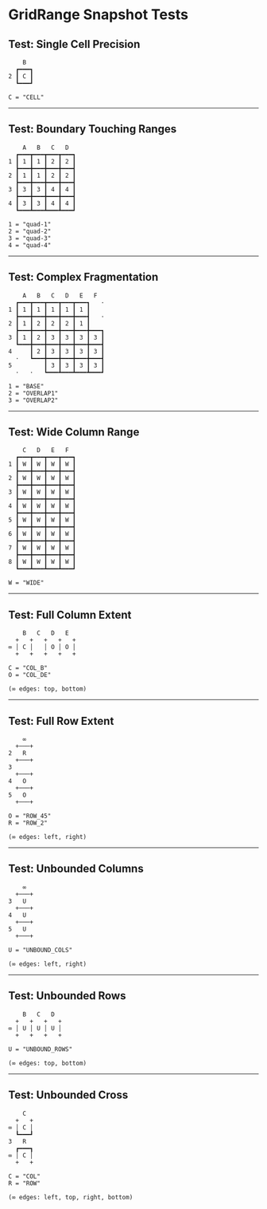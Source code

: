 # GridRange Snapshot Tests

## Test: Single Cell Precision

```ascii
    B
  ┏━━━┓
2 ┃ C ┃
  ┗━━━┛

C = "CELL"
```

---

## Test: Boundary Touching Ranges

```ascii
    A   B   C   D
  ┏━━━┳━━━┳━━━┳━━━┓
1 ┃ 1 ┃ 1 ┃ 2 ┃ 2 ┃
  ┣━━━╋━━━╋━━━╋━━━┫
2 ┃ 1 ┃ 1 ┃ 2 ┃ 2 ┃
  ┣━━━╋━━━╋━━━╋━━━┫
3 ┃ 3 ┃ 3 ┃ 4 ┃ 4 ┃
  ┣━━━╋━━━╋━━━╋━━━┫
4 ┃ 3 ┃ 3 ┃ 4 ┃ 4 ┃
  ┗━━━┻━━━┻━━━┻━━━┛

1 = "quad-1"
2 = "quad-2"
3 = "quad-3"
4 = "quad-4"
```

---

## Test: Complex Fragmentation

```ascii
    A   B   C   D   E   F
  ┏━━━┳━━━┳━━━┳━━━┳━━━┓   ·
1 ┃ 1 ┃ 1 ┃ 1 ┃ 1 ┃ 1 ┃
  ┣━━━╋━━━╋━━━╋━━━╋━━━┫   ·
2 ┃ 1 ┃ 2 ┃ 2 ┃ 2 ┃ 1 ┃
  ┣━━━╋━━━╋━━━╋━━━╋━━━╋━━━┓
3 ┃ 1 ┃ 2 ┃ 3 ┃ 3 ┃ 3 ┃ 3 ┃
  ┗━━━╋━━━╋━━━╋━━━╋━━━╋━━━┫
4     ┃ 2 ┃ 3 ┃ 3 ┃ 3 ┃ 3 ┃
  ·   ┗━━━╋━━━╋━━━╋━━━╋━━━┫
5         ┃ 3 ┃ 3 ┃ 3 ┃ 3 ┃
  ·   ·   ┗━━━┻━━━┻━━━┻━━━┛

1 = "BASE"
2 = "OVERLAP1"
3 = "OVERLAP2"
```

---

## Test: Wide Column Range

```ascii
    C   D   E   F
  ┏━━━┳━━━┳━━━┳━━━┓
1 ┃ W ┃ W ┃ W ┃ W ┃
  ┣━━━╋━━━╋━━━╋━━━┫
2 ┃ W ┃ W ┃ W ┃ W ┃
  ┣━━━╋━━━╋━━━╋━━━┫
3 ┃ W ┃ W ┃ W ┃ W ┃
  ┣━━━╋━━━╋━━━╋━━━┫
4 ┃ W ┃ W ┃ W ┃ W ┃
  ┣━━━╋━━━╋━━━╋━━━┫
5 ┃ W ┃ W ┃ W ┃ W ┃
  ┣━━━╋━━━╋━━━╋━━━┫
6 ┃ W ┃ W ┃ W ┃ W ┃
  ┣━━━╋━━━╋━━━╋━━━┫
7 ┃ W ┃ W ┃ W ┃ W ┃
  ┣━━━╋━━━╋━━━╋━━━┫
8 ┃ W ┃ W ┃ W ┃ W ┃
  ┗━━━┻━━━┻━━━┻━━━┛

W = "WIDE"
```

---

## Test: Full Column Extent

```ascii
    B   C   D   E
  +   +   +   +   +
∞ │ C │   │ O │ O │
  +   +   +   +   +

C = "COL_B"
O = "COL_DE"

(∞ edges: top, bottom)
```

---

## Test: Full Row Extent

```ascii
    ∞
  +───+
2   R
  +───+
3
  +───+
4   O
  +───+
5   O
  +───+

O = "ROW_45"
R = "ROW_2"

(∞ edges: left, right)
```

---

## Test: Unbounded Columns

```ascii
    ∞
  +───+
3   U
  +───+
4   U
  +───+
5   U
  +───+

U = "UNBOUND_COLS"

(∞ edges: left, right)
```

---

## Test: Unbounded Rows

```ascii
    B   C   D
  +   +   +   +
∞ │ U │ U │ U │
  +   +   +   +

U = "UNBOUND_ROWS"

(∞ edges: top, bottom)
```

---

## Test: Unbounded Cross

```ascii
    C
  +   +
∞ │ C │
  ┗━━━┛
3   R
  ┏━━━┓
∞ │ C │
  +   +

C = "COL"
R = "ROW"

(∞ edges: left, top, right, bottom)
```
